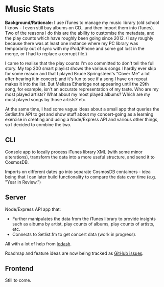 # Music Stats

**Background/Rationale:** I use iTunes to manage my music library (old school I know - I even still buy albums on CD...and then import them into iTunes). Two of the reasons I do this are the ability to customise the metadata, and the play counts which have roughly been going since 2012. (I say roughly because there was at least one instance where my PC library was temporarily out of sync with my iPod/iPhone and some got lost in the merge, or I had to replace a corrupt file.)

I came to realise that the play counts I'm so committed to don't tell the full story. My top 200 smart playlist shows the various songs I hardly ever skip for some reason and that I played Bruce Springsteen's "Cover Me" a lot after hearing it in concert; and it's fun to see if a song I have on repeat makes it into the list. But Melissa Etheridge not appearing until the 29th song, for example, isn't an accurate representation of my taste. Who are my most played artists? What about my most played albums? Which are my most played songs by those artists? etc.

At the same time, I had some vague ideas about a small app that queries the Setlist.fm API to get and show stuff about my concert-going as a learning exercise in creating and using a Node/Express API and various other things, so I decided to combine the two.

## CLI
Console app to locally process iTunes library XML (with some minor alterations), transform the data into a more useful structure, and send it to CosmosDB.

Imports on different dates go into separate CosmosDB containers - idea being that I can later build functionality to compare the data over time (e.g. "Year in Review.")

## Server
Node/Express API app that:
- Further manipulates the data from the iTunes library to provide insights such as albums by artist, play counts of albums, play counts of artists, etc.
- Connects to Setlist.fm to get concert data (work in progress). 

All with a lot of help from [lodash](https://lodash.com/).

Roadmap and feature ideas are now being tracked as [GitHub issues](https://github.com/doubleedesign/music-stats/issues).

## Frontend
Still to come.

